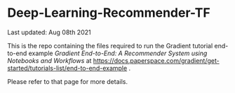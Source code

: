 # Deep-Learning-Recommender-TF

Last updated: Aug 08th 2021

This is the repo containing the files required to run the Gradient tutorial end-to-end example *Gradient End-to-End: A Recommender System using Notebooks and Workflows* at https://docs.paperspace.com/gradient/get-started/tutorials-list/end-to-end-example .

Please refer to that page for more details.
